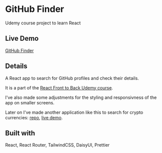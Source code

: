 # GitHub Finder

Udemy course project to learn React

## Live Demo

[GitHub Finder](https://github-finder-chi-ten.vercel.app/)

## Details

A React app to search for GitHub profiles and check their details.

It is a part of the [React Front to Back Udemy course](https://www.udemy.com/course/react-front-to-back-2022/).

I've also made some adjustments for the styling and responsivness of the app on smaller screens.

Later on I've made another application like this to search for crypto currencies: [repo](https://github.com/Dimterion/Finder-app), [live demo](https://finder-app-tau.vercel.app/).

## Built with

React, React Router, TailwindCSS, DaisyUI, Prettier
